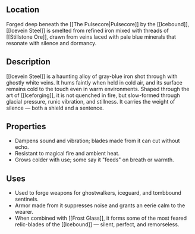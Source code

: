 ## Location  
Forged deep beneath the [[The Pulsecore|Pulsecore]] by the [[Icebound]], [[Icevein Steel]] is smelted from refined iron mixed with threads of [[Stillstone Ore]], drawn from veins laced with pale blue minerals that resonate with silence and dormancy.

## Description  
[[Icevein Steel]] is a haunting alloy of gray-blue iron shot through with ghostly white veins. It hums faintly when held in cold air, and its surface remains cold to the touch even in warm environments. Shaped through the art of [[Iceforging]], it is not quenched in fire, but slow-formed through glacial pressure, runic vibration, and stillness. It carries the weight of silence — both a shield and a sentence.

## Properties  
- Dampens sound and vibration; blades made from it can cut without echo.
- Resistant to magical fire and ambient heat.
- Grows colder with use; some say it "feeds" on breath or warmth.

## Uses  
- Used to forge weapons for ghostwalkers, iceguard, and tombbound sentinels.
- Armor made from it suppresses noise and grants an eerie calm to the wearer.
- When combined with [[Frost Glass]], it forms some of the most feared relic-blades of the [[Icebound]] — silent, perfect, and remorseless.
